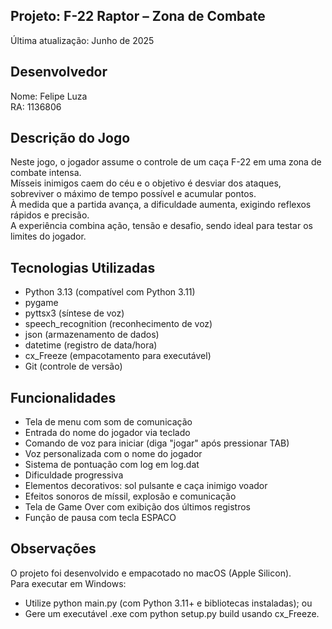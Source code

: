 ## Projeto: F-22 Raptor – Zona de Combate  
Última atualização: Junho de 2025  

## Desenvolvedor  
Nome: Felipe Luza  
RA: 1136806  

## Descrição do Jogo  
Neste jogo, o jogador assume o controle de um caça F-22 em uma zona de combate intensa.  
Mísseis inimigos caem do céu e o objetivo é desviar dos ataques, sobreviver o máximo de tempo possível e acumular pontos.  
À medida que a partida avança, a dificuldade aumenta, exigindo reflexos rápidos e precisão.  
A experiência combina ação, tensão e desafio, sendo ideal para testar os limites do jogador.  

## Tecnologias Utilizadas  
- Python 3.13 (compatível com Python 3.11)  
- pygame  
- pyttsx3 (síntese de voz)  
- speech_recognition (reconhecimento de voz)  
- json (armazenamento de dados)  
- datetime (registro de data/hora)  
- cx_Freeze (empacotamento para executável)  
- Git (controle de versão)  

## Funcionalidades  
- Tela de menu com som de comunicação  
- Entrada do nome do jogador via teclado  
- Comando de voz para iniciar (diga "jogar" após pressionar TAB)  
- Voz personalizada com o nome do jogador  
- Sistema de pontuação com log em log.dat  
- Dificuldade progressiva  
- Elementos decorativos: sol pulsante e caça inimigo voador  
- Efeitos sonoros de míssil, explosão e comunicação  
- Tela de Game Over com exibição dos últimos registros  
- Função de pausa com tecla ESPACO  

## Observações  
O projeto foi desenvolvido e empacotado no macOS (Apple Silicon).  
Para executar em Windows:  
- Utilize python main.py (com Python 3.11+ e bibliotecas instaladas); ou  
- Gere um executável .exe com python setup.py build usando cx_Freeze.
